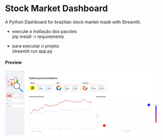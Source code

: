 # Stock Market Dashboard
A Python Dashboard for brazilian stock market made with Streamlit.



* execute a instlação dos pacotes <br>
pip install -r requirements

* para executar o projeto <br>
streamlit run app.py

#### Preview
![captura](images/Screenshot.png)